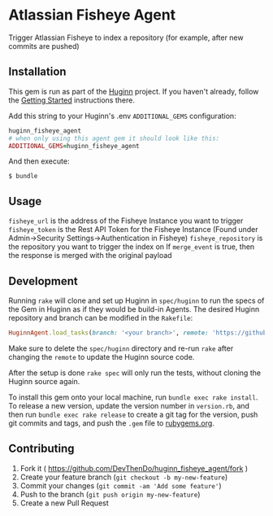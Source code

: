 # Atlassian Fisheye Agent

 Trigger Atlassian Fisheye to index a repository (for example, after new commits are pushed)
        
## Installation

This gem is run as part of the [Huginn](https://github.com/huginn/huginn) project. If you haven't already, follow the [Getting Started](https://github.com/huginn/huginn#getting-started) instructions there.

Add this string to your Huginn's .env `ADDITIONAL_GEMS` configuration:

```ruby
huginn_fisheye_agent
# when only using this agent gem it should look like this:
ADDITIONAL_GEMS=huginn_fisheye_agent
```

And then execute:

    $ bundle

## Usage

 `fisheye_url` is the address of the Fisheye Instance you want to trigger
  `fisheye_token` is the Rest API Token for the Fisheye Instance (Found under Admin->Security Settings->Authentication in Fisheye)
  `fisheye_repository` is the repository you want to trigger the index on
  If `merge_event` is true, then the response is merged with the original payload


## Development

Running `rake` will clone and set up Huginn in `spec/huginn` to run the specs of the Gem in Huginn as if they would be build-in Agents. The desired Huginn repository and branch can be modified in the `Rakefile`:

```ruby
HuginnAgent.load_tasks(branch: '<your branch>', remote: 'https://github.com/DevThenDo/huginn.git')
```

Make sure to delete the `spec/huginn` directory and re-run `rake` after changing the `remote` to update the Huginn source code.

After the setup is done `rake spec` will only run the tests, without cloning the Huginn source again.

To install this gem onto your local machine, run `bundle exec rake install`. To release a new version, update the version number in `version.rb`, and then run `bundle exec rake release` to create a git tag for the version, push git commits and tags, and push the `.gem` file to [rubygems.org](https://rubygems.org).

## Contributing

1. Fork it ( https://github.com/DevThenDo/huginn_fisheye_agent/fork )
2. Create your feature branch (`git checkout -b my-new-feature`)
3. Commit your changes (`git commit -am 'Add some feature'`)
4. Push to the branch (`git push origin my-new-feature`)
5. Create a new Pull Request
